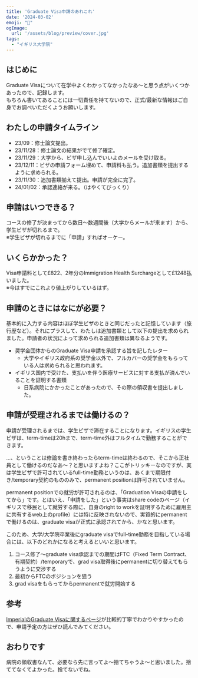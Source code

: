 ```yaml
---
title: 'Graduate Visa申請のあれこれ'
date: '2024-03-02'
emoji: "💐"
ogImage:
  url: '/assets/blog/preview/cover.jpg'
tags:
  - "イギリス大学院"
---
```


## はじめに

Graduate Visaについて在学中よくわかってなかったなあ～と思う点がいくつかあったので、記録します。<br>
もちろん書いてあることには一切責任を持てないので、正式/最新な情報はご自身でお調べいただくようお願いします。

## わたしの申請タイムライン

- 23/09：修士論文提出。
- 23/11/28：修士論文の結果がでて修了確定。
- 23/11/29：大学から、ビザ申し込んでいいよのメールを受け取る。
- 23/12/11：ビザの申請フォーム埋めて、申請料も払う。追加書類を提出するように求められる。
- 23/11/30：追加書類揃えて提出。申請が完全に完了。
- 24/01/02：承認連絡が来る。（はやくてびっくり）

## 申請はいつできる？

コースの修了が決まってから数日～数週間後（大学からメールが来ます）から、学生ビザが切れるまで。<br>
※学生ビザが切れるまでに「申請」すればオーケー。

## いくらかかった？

Visa申請料として£822、2年分のImmigration Health Surchargeとして£1248払いました。<br>
※今はすでにこれより値上がりしているはず。

## 申請のときにはなにが必要？

基本的に入力する内容はほぼ学生ビザのときと同じだったと記憶しています（旅行歴など）。それにプラスして、わたしは追加書類として以下の提出を求められました。申請者の状況によって求められる追加書類は異なるようです。

- 奨学金団体からのGraduate Visa申請を承認する旨を記したレター
  - 大学やイギリス政府系の奨学金以外で、フルカバーの奨学金をもらっている人は求められると思われます。
- イギリス国内で受けた、支払いを伴う医療サービスに対する支払が済んでいることを証明する書類
  - 日系病院にかかったことがあったので、その際の領収書を提出しました。

## 申請が受理されるまでは働けるの？

申請が受理されるまでは、学生ビザで滞在することになります。イギリスの学生ビザは、term-timeは20hまで、term-time外はフルタイムで勤務することができます。<br>

...、ということは修論を書き終わったらterm-timeは終わるので、そこから正社員として働けるのだなあ～？と思いますよね？ここがトリッキーなのですが、実は学生ビザで許可されているfull-time勤務というのは、あくまで期限付き/temporary契約のもののみで、permanent positionは許可されていません。<br>

permanent positionでの就労が許可されるのは、「Graduation Visaの申請をしてから」です。とはいえ、「申請をした」という事実はshare codeのページ（イギリスで移民として就労する際に、自身のright to workを証明するために雇用主に共有するweb上のprofile）には特に反映されないので、実質的にpermanentで働けるのは、graduate visaが正式に承認されてから、かなと思います。<br>

このため、大学/大学院卒業後にgraduate visaでfull-time勤務を目指している場合には、以下のどれかになると考えるといいと思います。

1. コース修了～graduate visa承認までの期間はFTC（Fixed Term Contract、有期契約）/temporaryで、grad visa取得後にpermanentに切り替えてもらうように交渉する
2. 最初からFTCのポジションを狙う
3. grad visaをもらってからpermanentで就労開始する

## 参考

[ImperialのGraduate Visaに関するページ](https://www.imperial.ac.uk/students/international-students/visas-and-immigration/working-in-the-uk/working-in-the-uk-after-your-studies/graduate-visa/
)が比較的丁寧でわかりやすかったので、申請予定の方はぜひ読んでみてください。

## おわりです

病院の領収書なんて、必要なら先に言ってよ～捨てちゃうよ～と思いました。捨ててなくてよかった。捨てないでね。